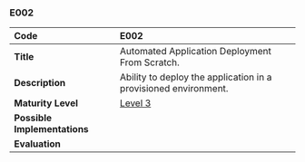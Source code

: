 ### E002

| **Code**           | **E002** |
| :--                | :--      |
| **Title**          | Automated Application Deployment From Scratch. |
| **Description**    | Ability to deploy the application in a provisioned environment. |
| **Maturity Level** | [Level 3](/levels#level-3) |
| **Possible Implementations** | |
| **Evaluation**     | |
